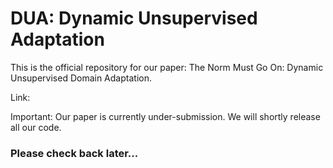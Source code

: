 
# DUA: Dynamic Unsupervised Adaptation 

This is the official repository for our paper: The Norm Must Go On: Dynamic Unsupervised Domain Adaptation.

Link: 

Important: Our paper is currently under-submission. We will shortly release all our code.

### Please check back later...
